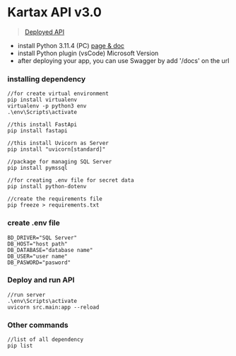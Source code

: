 # Kartax API v3.0

> [Deployed API](https://kartax-api-py.vercel.app/docs)

* install Python 3.11.4 (PC) [page & doc](https://www.python.org/)
* install Python plugin (vsCode) Microsoft Version
* after deploying your app, you can use Swagger by add '/docs' on the url

### installing dependency 
```
//for create virtual environment
pip install virtualenv
virtualenv -p python3 env
.\env\Scripts\activate

//this install FastApi
pip install fastapi

//this install Uvicorn as Server
pip install "uvicorn[standard]"

//package for managing SQL Server
pip install pymssql

//for creating .env file for secret data
pip install python-dotenv 

//create the requirements file
pip freeze > requirements.txt 
```

### create .env file
```
BD_DRIVER="SQL Server"
DB_HOST="host path"
DB_DATABASE="database name"
DB_USER="user name"
DB_PASWORD="pasword"
```

### Deploy and run API
```
//run server
.\env\Scripts\activate
uvicorn src.main:app --reload
```

### Other commands
```
//list of all dependency
pip list 
```
